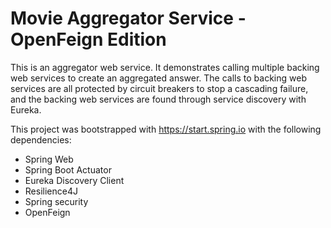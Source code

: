 # Movie Aggregator Service - OpenFeign Edition

This is an aggregator web service. It demonstrates calling multiple backing web services to create an aggregated answer.
The calls to backing web services are all protected by circuit breakers to stop a cascading failure,
and the backing web services are found through service discovery with Eureka.

This project was bootstrapped with https://start.spring.io with the following dependencies:

- Spring Web
- Spring Boot Actuator
- Eureka Discovery Client
- Resilience4J
- Spring security
- OpenFeign
